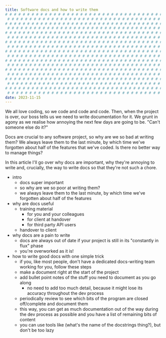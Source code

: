 ```yaml
---
title: Software docs and how to write them
# # # # # # # # # # # # # # # # # # # # # # # # # # # # # # # # # # # # # # # #
 # # # # # # # # # # # # # # # # # # # # # # # # # # # # # # # # # # # # # # # #
# # # # # # # # # # # # # # # # # # # # # # # # # # # # # # # # # # # # # # # #
 # # # # # # # # # # # # # # # # # # # # # # # # # # # # # # # # # # # # # # # #
# # # # # # # # # # # # # # # # # # # # # # # # # # # # # # # # # # # # # # # #
 # # # # # # # # # # # # # # # # # # # # # # # # # # # # # # # # # # # # # # # #
# # # # # # # # # # # # # # # # # # # # # # # # # # # # # # # # # # # # # # # #
 # # # # # # # # # # # # # # # # # # # # # # # # # # # # # # # # # # # # # # # #
# # # # # # # # # # # # # # # # # # # # # # # # # # # # # # # # # # # # # # # #
 # # # # # # # # # # # # # # # # # # # # # # # # # # # # # # # # # # # # # # # #
# # # # # # # # # # # # # # # # # # # # # # # # # # # # # # # # # # # # # # # #
 # # # # # # # # # # # # # # # # # # # # # # # # # # # # # # # # # # # # # # # #
# # # # # # # # # # # # # # # # # # # # # # # # # # # # # # # # # # # # # # # #
 # # # # # # # # # # # # # # # # # # # # # # # # # # # # # # # # # # # # # # # #
# # # # # # # # # # # # # # # # # # # # # # # # # # # # # # # # # # # # # # # #
 # # # # # # # # # # # # # # # # # # # # # # # # # # # # # # # # # # # # # # # #
# # # # # # # # # # # # # # # # # # # # # # # # # # # # # # # # # # # # # # # #
 # # # # # # # # # # # # # # # # # # # # # # # # # # # # # # # # # # # # # # # #
date: 2023-11-15
---
```


We all love coding, so we code and code and code. Then, when the project is over, our boss tells us we need to write documentation for it. We grunt in agony as we realise how annoying the next few days are going to be. "Can't someone else do it?"

Docs are crucial to any software project, so why are we so bad at writing them? We always leave them to the last minute, by which time we've forgotten about half of the features that we've coded. Is there no better way to manage things?

In this article I'll go over why docs are important, why they're annoying to write and, crucially, the way to write docs so that they're not such a chore.

- intro
  - docs super important
  - so why are we so poor at writing them?
  - we always leave them to the last minute, by which time we've forgotten about half of the features
- why are docs useful
  - training material
    - for you and your colleagues
    - for client at handover
    - for third party API users
  - handover to client
- why docs are a pain to write
  - docs are always out of date if your project is still in its "constantly in flux" phase
  - you're overworked as it is!
- how to write good docs with one simple trick
  - if you, like most people, don't have a dedicated docs-writing team working for you, follow these steps
  - make a document right at the start of the project
  - add bullet point notes of the stuff you need to document as you go along
    - no need to add too much detail, because it might lose its accuracy throughout the dev process
  - periodically review to see which bits of the program are closed off/complete and document them
  - this way, you can get as much documentation out of the way during the dev process as possible and you have a list of remaining bits of content
  - you can use tools like (what's the name of the docstrings thing?), but don't be too lazy

